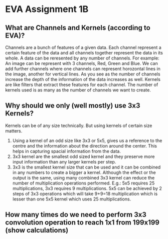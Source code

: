# EVA Assignment 1B

## What are Channels and Kernels (according to EVA)?
Channels are a bunch of features of a given data. Each channel represent a certain feature of the data and all channels together represent the data in its whole. A data can be reresented by any number of channels. For example: An image can be represent with 3 channels, Red, Green and Blue. We can add further channels where one channels can represent horozontal lines in the image, another for vertical lines. As you see as the number of channels increase the depth of the information of the data increases as well. 
Kernels are like filters that extract these features for each channel. The number of kernels used is as many as the number of channels we want to create.

## Why should we only (well mostly) use 3x3 Kernels?
Kernels can be of any size technically. But using kernels of certain size matters. 
1. Using a kernel of an odd size like 3x3 or 5x5, gives us a reference to the centre and the information about the direction around the center. This helps in capturing spacial information from the data.
2. 3x3 kernel are the smallest odd sized kernel and they preserve more input information than any larger kernels per step.
3. 3x3 is the smallest kernel size that can be used and it can be combined in any numbers to create a bigger a kernel. Although the effect or the output is the same, using many combined 3x3 kernel can reduce the number of multiplication operations performed.
E.g.: 5x5 requires 25 multiplications, 3x3 requires 9 multiplications. 5x5 can be achieved by 2 steps of 3x3 operations which will take 9+9=18 multiplication which is lesser than one 5x5 kernel which uses 25 multiplications.

## How many times do we need to perform 3x3 convolution operation to reach 1x1 from 199x199 (show calculations)
